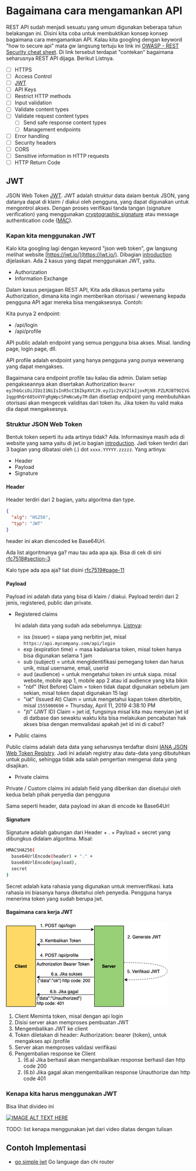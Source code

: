 # Bagaimana cara mengamankan API

REST API sudah menjadi sesuatu yang umum digunakan beberapa tahun belakangan ini. Disini kita coba untuk membuktikan konsep konsep bagaimana cara mengamankan API. Kalau kita googling dengan keyword "how to secure api" mata gw langsung tertuju ke link ini [OWASP - REST Security cheat sheet](https://github.com/OWASP/CheatSheetSeries/blob/master/cheatsheets/REST_Security_Cheat_Sheet.md). Di link tersebut terdapat "contekan" bagaimana seharusnya REST API dijaga. Berikut Listnya.

- [ ] HTTPS
- [ ] Access Control
- [ ] [JWT](#JWT)
- [ ] API Keys
- [ ] Restrict HTTP methods
- [ ] Input validation
- [ ] Validate content types
- [ ] Validate request content types
  - [ ] Send safe response content types
  - [ ] Management endpoints
- [ ] Error handling
- [ ] Security headers
- [ ] CORS
- [ ] Sensitive information in HTTP requests
- [ ] HTTP Return Code

## JWT

JSON Web Token [JWT](https://tools.ietf.org/html/rfc7519). JWT adalah struktur data dalam bentuk JSON, yang datanya dapat di klaim / diakui oleh pengguna, yang dapat digunakan untuk mengontrol akses. Dengan proses verifikasi tanda tangan (signature verification) yang menggunakan [cryptographic signature](https://www.tutorialspoint.com/cryptography/cryptography_digital_signatures.htm) atau message authentication code ([MAC](https://en.wikipedia.org/wiki/Message_authentication_code)).

### Kapan kita menggunakan JWT

Kalo kita googling lagi dengan keyword "json web token", gw langsung melihat website [https://jwt.io/](https://jwt.io/). Dibagian [introduction](https://jwt.io/introduction/) dijelaskan. Ada 2 kasus yang dapat menggunakan JWT, yaitu.

- Authorization
- Information Exchange

Dalam kasus penjagaan REST API, Kita ada dikasus pertama yaitu Authorization, dimana kita ingin memberikan otorisasi / wewenang kepada pengguna API agar mereka bisa mengaksesnya. Contoh:

Kita punya 2 endpoint:

- /api/login
- /api/profile

API public adalah endpoint yang semua pengguna bisa akses. Misal. landing page, login page, dll. 

API profile adalah endpoint yang hanya pengguna yang punya wewenang yang dapat mengakses.

Bagaimana cara endpoint profile tau kalau dia admin. Dalam setiap pengakseannya akan disertakan Authorization `Bearer eyJhbGciOiJIUzI1NiIsInR5cCI6IkpXVCJ9.eyJ1c2VyX2lkIjoxMjN9.PZLMJBT9OIVG2qgp9hQr685oVYFgRgWpcSPmNcw6y7M` dan disetiap endpoint yang membutuhkan otorisasi akan mengecek validitas dari token itu. Jika token itu valid maka dia dapat mengaksesnya.

### Struktur JSON Web Token

Bentuk token seperti itu ada artinya tidak? Ada. Informasinya masih ada di website yang sama yaitu di jwt.io bagian [introduction](https://jwt.io/introduction/). Jadi token terdiri dari 3 bagian yang dibatasi oleh (.) dot `xxxx.YYYYY.zzzzz`. Yang artinya:

- Header
- Payload
- Signature

#### Header

Header terdiri dari 2 bagian, yaitu algoritma dan type.

```json
{
  "alg": "HS256",
  "typ": "JWT"
}
```

header ini akan diencoded ke Base64Url.

Ada list algoritmanya ga? mau tau ada apa aja. Bisa di cek di sini [rfc7518#section-3](https://tools.ietf.org/html/rfc7518#section-3)

Kalo type ada apa aja? liat disini [rfc7519#page-11](https://tools.ietf.org/html/rfc7519#page-11)

#### Payload

Payload ini adalah data yang bisa di klaim / diakui. Payload terdiri dari 2 jenis, registered, public dan private.

- Registered claims

  Ini adalah data yang sudah ada sebelumnya. [Listnya](https://tools.ietf.org/html/rfc7519#section-4.1):
  - iss (issuer) = siapa yang nerbitin jwt, misal `https://api.mycompany.com/api/login`
  - exp (expiration time) = masa kadaluarsa token, misal token hanya bisa digunakan selama 1 jam
  - sub (subject) = untuk mengidentifikasi pemegang token dan harus unik, misal username, email, userid
  - aud (audience) = untuk mengetahui token ini untuk siapa. misal website, mobile app 1, mobile app 2 atau id audience yang kita bikin
  - "nbf" (Not Before) Claim = token tidak dapat digunakan sebelum jam sekian, misal token dapat digunakan 15 lagi
  - "iat" (Issued At) Claim = untuk mengetahui kapan token diterbitin, misal `1555000690` = Thursday, April 11, 2019 4:38:10 PM
  - "jti" (JWT ID) Claim = jwt id, fungsinya misal kita mau menyian jwt id di datbase dan sewaktu waktu kita bisa melakukan pencabutan hak akses bisa dengan memvalidasi apakah jwt id ini di cabut?

- Public claims

Public claims adalah data data yang seharusnya terdaftar disini [IANA JSON Web Token Registry](https://www.iana.org/assignments/jwt/jwt.xhtml). Jadi ini adalah registry atau data-data yang dibutuhkan untuk public, sehingga tidak ada salah pengertian mengenai data yang disajikan.

- Private claims

Private / Custom claims ini adalah field yang diberikan dan disetujui oleh kedua belah pihak penyedia dan pengguna

Sama seperti header, data payload ini akan di encode ke  Base64Url

#### Signature

Signature adalah gabungan dari Header + . + Payload + secret yang dibungkus didalam algoritma. Misal:

```bash
HMACSHA256(
  base64UrlEncode(header) + "." +
  base64UrlEncode(payload),
  secret
)
```

Secret adalah kata rahasia yang digunakan untuk memverifikasi. kata rahasia ini biasanya hanya diketahui oleh penyedia. Pengguna hanya menerima token yang sudah berupa jwt.

#### Bagaimana cara kerja JWT

![image info](./images/how-jwt-works.png)

1. Client Meminta token, misal dengan api login
2. Disisi server akan memproses pembuatan JWT
3. Mengembalikan JWT ke client
4. Token diletakan di header: Authorization: bearer {token}, untuk mengakses api /profile
5. Server akan memproses validasi verifikasi
6. Pengembalian response ke Client
   1. (6.a) Jika berhasil akan mengambalikan response berhasil dan http code 200
   2. (6.b) Jika gagal akan mengembalikan response Unauthorize dan http code 401

### Kenapa kita harus menggunakan JWT

Bisa lihat divideo ini

[![IMAGE ALT TEXT HERE](https://img.youtube.com/vi/67mezK3NzpU/0.jpg)](https://www.youtube.com/watch?v=67mezK3NzpU)

TODO: list kenapa menggunakan jwt dari video diatas dengan tulisan

## Contoh Implementasi

- [go simple jwt](https://github.com/zeihanaulia/how-to-secure-api/tree/master/go-simple-jwt) Go language dan chi router